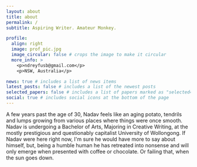 ```yaml
---
layout: about
title: about
permalink: /
subtitle: Aspiring Writer. Amateur Monkey.

profile:
  align: right
  image: prof_pic.jpg
  image_circular: false # crops the image to make it circular
  more_info: >
    <p>ndreyfusb@gmail.com</p>
    <p>NSW, Australia</p>

news: true # includes a list of news items
latest_posts: false # includes a list of the newest posts
selected_papers: false # includes a list of papers marked as "selected={true}"
social: true # includes social icons at the bottom of the page
---
```


A few years past the age of 30, Nadav feels like an aging potato, tendrils and lumps growing from various places where things were once smooth.
Nadav is undergoing a Bachelor of Arts, Majoring in Creative Writing, at the mostly prestigious and questionably capitalist University of Wollongong.
If Nadav were here right now, I'm sure he would have more to say about himself, but, being a humble human he has retreated into nonsense and will only emerge when presented with coffee or chocolate. Or failing that, when the sun goes down.
